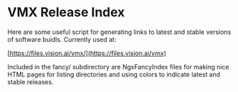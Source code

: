 # VMX Release Index

Here are some useful script for generating links to latest and stable
versions of software buidls.  Currently used at:

[https://files.vision.ai/vmx/](https://files.vision.ai/vmx)

Included in the fancy/ subdirectory are NgxFancyIndex files for making
nice HTML pages for listing directories and using colors to indicate
latest and stable releases.